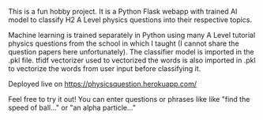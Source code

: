 This is a fun hobby project. It is a Python Flask webapp with trained AI model to classify H2 A Level physics questions into their respective topics.

Machine learning is trained separately in Python using many A Level tutorial physics questions from the school in which I taught (I cannot share the question papers here unfortunately). The classifier model is imported in the .pkl file. tfidf vectorizer used to vectorized the words is also imported in .pkl to vectorize the words from user input before classifying it.

Deployed live on https://physicsquestion.herokuapp.com/

Feel free to try it out! You can enter questions or phrases like like "find the speed of ball..." or "an alpha particle..."
